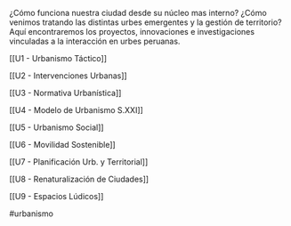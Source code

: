 ¿Cómo funciona nuestra ciudad desde su núcleo mas interno? ¿Cómo venimos tratando las distintas urbes emergentes y la gestión de territorio? Aquí encontraremos los proyectos, innovaciones e investigaciones vinculadas a la interacción en urbes peruanas.

[[U1 - Urbanismo Táctico]]

[[U2 - Intervenciones Urbanas]]

[[U3 - Normativa Urbanística]]

[[U4 - Modelo de Urbanismo S.XXI]]

[[U5 - Urbanismo Social]]

[[U6 - Movilidad Sostenible]]

[[U7 - Planificación Urb. y Territorial]]

[[U8 - Renaturalización de Ciudades]]

[[U9 - Espacios Lúdicos]]

#urbanismo
